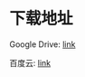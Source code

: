 # 下载地址

Google Drive: [link](https://drive.google.com/drive/folders/1GdWVt4bTqnlVpM9TnzpY6fNAH_EpcXaw?usp=sharing)

百度云: [link]()
